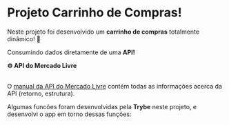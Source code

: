 # Projeto Carrinho de Compras!

Neste projeto foi desenvolvido um **carrinho de compras** totalmente dinâmico! 🛒

Consumindo dados diretamente de uma **API!**

<summary><strong>⚙️ API do Mercado Livre</strong></summary><br />

O [manual da API do Mercado Livre](https://developers.mercadolivre.com.br/pt_br/itens-e-buscas) contém todas as informações acerca da API (retorno, estrutura).

  Algumas funcões foram desenvolvidas pela <strong>Trybe</strong> neste projeto, e desenvolvi o app em torno dessas funções:


